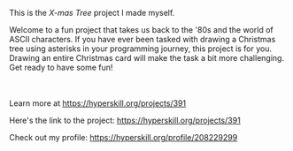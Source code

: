 This is the *X-mas Tree* project I made myself.


<p>Welcome to a fun project that takes us back to the '80s and the world of ASCII characters. If you have ever been tasked with drawing a Christmas tree using asterisks in your programming journey, this project is for you. Drawing an entire Christmas card will make the task a bit more challenging. Get ready to have some fun!</p><br/><br/>Learn more at <a href="https://hyperskill.org/projects/391?utm_source=ide&utm_medium=ide&utm_campaign=ide&utm_content=project-card">https://hyperskill.org/projects/391</a>

Here's the link to the project: https://hyperskill.org/projects/391

Check out my profile: https://hyperskill.org/profile/208229299